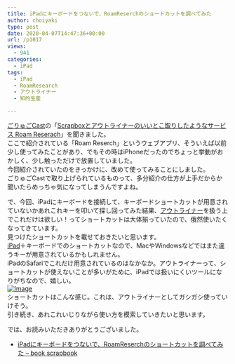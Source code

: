 ```yaml
---
title: iPadにキーボードをつないで、RoamReserchのショートカットを調べてみた
author: choiyaki
type: post
date: 2020-04-07T14:47:36+00:00
url: /p1017
views:
  - 941
categories:
  - iPad
tags:
  - iPad
  - RoamResearch
  - アウトライナー
  - 知的生産

---
```

[ごりゅごCast][1]の「[Scrapboxとアウトライナーのいいとこ取りしたようなサービス Roam Reserach][2]」を聞きました。  
ここで紹介されている「Roam Reserch」というウェブアプリ、そういえば以前少し使ってみたことがあり、でもその時はiPhoneだったのでちょっと挙動がおかしく、少し触っただけで放置していました。  
今回紹介されていたのをきっかけに、改めて使ってみることにしました。  
ごりゅごCastで取り上げられているものって、多分紹介の仕方が上手だからか聞いたらめっちゃ気になってしまうんですよね。

で、今回、iPadにキーボードを接続して、キーボードショートカットが用意されていないかあれこれキーを叩いて探し回ってみた結果、[アウトライナー][3]を扱う上でこれだけは欲しい！ってショートカットは大体揃っていたので、俄然使いたくなってきています。  
見つけたショートカットを載せておきたいと思います。  
[iPad][4]＋キーボードでのショートカットなので、MacやWindowsなどではまた違うキーが用意されているかもしれません。  
iPadのSafariでこれだけ用意されているのはなかなか。アウトライナーって、ショートカットが使えないことが多いがために、iPadでは扱いにくいツールになりがちなので、嬉しい。  
[![Image][5]][6]  
ショートカットはこんな感じ。これは、アウトライナーとしてガシガシ使っていけそう。  
引き続き、あれこれいじりながら使い方を模索していきたいと思います。

では、お読みいただきありがとうございました。

  * [iPadにキーボードをつないで、RoamReserchのショートカットを調べてみた &#8211; book scrapbook][7]

 [1]: https://scrapbox.io/choiyaki-hondana/%E3%81%94%E3%82%8A%E3%82%85%E3%81%94Cast
 [2]: https://anchor.fm/goryugocom/episodes/Scrapbox-Roam-Reserach-ecg1en/a-a1setba
 [3]: https://scrapbox.io/choiyaki-hondana/%E3%82%A2%E3%82%A6%E3%83%88%E3%83%A9%E3%82%A4%E3%83%8A%E3%83%BC
 [4]: https://scrapbox.io/choiyaki-hondana/iPad
 [5]: https://gyazo.com/411303659b86427066597a2c574bab51/thumb/1000
 [6]: https://gyazo.com/411303659b86427066597a2c574bab51
 [7]: https://scrapbox.io/choiyaki-hondana/iPad%E3%81%AB%E3%82%AD%E3%83%BC%E3%83%9C%E3%83%BC%E3%83%89%E3%82%92%E3%81%A4%E3%81%AA%E3%81%84%E3%81%A7%E3%80%81RoamReserch%E3%81%AE%E3%82%B7%E3%83%A7%E3%83%BC%E3%83%88%E3%82%AB%E3%83%83%E3%83%88%E3%82%92%E8%AA%BF%E3%81%B9%E3%81%A6%E3%81%BF%E3%81%9F